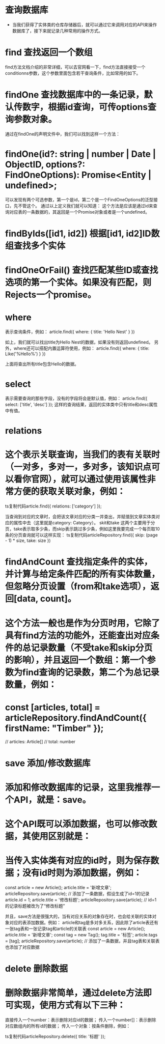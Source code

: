# 查询数据库
* 当我们获得了实体类的仓库存储器后，就可以通过它来调用对应的API来操作数据库了，接下来就记录几种常用的操作方式。
# find 查找返回一个数组
find方法文档介绍的非常详细，可以去官网看一下，find方法直接接受一个conditionns参数，这个参数里面包含若干查询条件，比如常用的如下。

# findOne 查找数据库中的一条记录，默认传数字，根据id查询，可传options查询参数对象。
通过在findOne的声明文件中，我们可以找到这样一个方法：
# findOne(id?: string | number | Date | ObjectID, options?: FindOneOptions<Entity>): Promise<Entity | undefined>;

可以发现有两个可选参数，第一个是id，第二个是一个FindOneOptions的泛型接口，先不管这个。
通过以上定义我们就可以知道：
这个方法是应该是通过id来查询对应表的一条数据的，其返回是一个Promise对象或者是一个undefined。

# findByIds([id1, id2])  根据[id1, id2]ID数组查找多个实体

# findOneOrFail() 查找匹配某些ID或查找选项的第一个实体。如果没有匹配，则Rejects一个promise。

# where
表示查询条件，例如：
article.find({ where: { title: 'Hello Nest' } })

如上，我们就可以找出title为Hello Nest的数据，如果没有则返回undefined。
另外，where还可以搭配内置运算符使用，例如：
article.find({ where: { title: Like('%Hello%') } })

上面将查出所有title包含Hello的数据。
# select
表示需要查询的那些字段，没有的字段将会是默认值，例如：
article.find({ select: ['title', 'desc'] });
这样的查询结果，返回的实体类中只有title和desc属性中有值。

# relations
# 这个表示关联查询，当我们的表有关联时（一对多，多对一，多对多，该知识点可以看你官网），就可以通过使用该属性非常方便的获取关联对象，例如：
ts复制代码article.find({ relations: ['category'] });

当查询到对应的文章时，会把该文章对应的分类一并查出，并赋值到文章实体类对应的属性中去（这里就是category: Category）。
skit和take 这两个主要用于分页，take表示取多少条，而skip表示跳过多少条，例如这里我要完成一个每页取10条的分页查询就可以这样实现：
ts复制代码articleRepository.find({
    skip: (page - 1) * size,
    take: size
})

# findAndCount 查找指定条件的实体，并计算与给定条件匹配的所有实体数量，但忽略分页设置（from和take选项），返回[data, count]。
# 这个方法一般也是作为分页时用，它除了具有find方法的功能外，还能查出对应条件的总记录数量（不受take和skip分页的影响），并且返回一个数组：第一个参数为find查询的记录数，第二个为总记录数量，例如：
# const [articles, total] = articleRepository.findAndCount({ firstName: "Timber" });
// articles: Article[]
// total: number

# save 添加/修改数据库
# 添加和修改数据库的记录，这里我推荐一个API，就是：save。
# 这个API既可以添加数据，也可以修改数据，其使用区别就是：
# 当传入实体类有对应的id时，则为保存数据；没有id时则为添加数据，例如：
const article = new Article();
article.title = '新增文章';
articleRepository.save(article); // 添加了一条数据，假设生成了id=1的记录
article.id = 1;
article.title = '修改标题';
articleRepository.save(article); // id=1的记录标题被改为了“修改标题”

并且，save方法是很强大的，当有对应关系的对象存在时，也会给关联的实体对象对应的表添加数据。例如：
article和tag是多对多关系，因此除了article表还有一张tag表和一张记录tag和article的关联表
const article = new Article();
article.title = '新增文章';
const tag = new Tag();
tag.title = '标签';
article.tags = [tag];
articleRepository.save(article); // 添加了一条数据，并且tag表和关联表也添加了对应数据

# delete 删除数据
# 删除数据非常简单，通过delete方法即可实现，使用方式有以下三种：

直接传入一个number：表示删除对应id的数据；
传入一个number[]：表示删除对应数组内的所有id的数据；
传入一个对象：按条件删除，例如：

ts复制代码articleRepository.delete({
    title: '标题'
});

